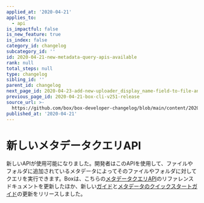 ```yaml
---
applied_at: '2020-04-21'
applies_to:
  - api
is_impactful: false
is_new_feature: true
is_index: false
category_id: changelog
subcategory_id: ''
id: 2020-04-21-new-metadata-query-apis-available
rank: null
total_steps: null
type: changelog
sibling_id: ''
parent_id: changelog
next_page_id: 2020-04-23-add-new-uploader_display_name-field-to-file-and-file-versions
previous_page_id: 2020-04-21-box-cli-v251-release
source_url: >-
  https://github.com/box/box-developer-changelog/blob/main/content/2020/04-21-new-metadata-query-apis-available.md
published_at: '2020-04-21'
---
```

# 新しいメタデータクエリAPI

新しいAPIが使用可能になりました。開発者はこのAPIを使用して、ファイルやフォルダに追加されているメタデータによってそのファイルやフォルダに対してクエリを実行できます。Boxは、こちらの[メタデータクエリAPI][e_mdq_api]のリファレンスドキュメントを更新したほか、新しい[ガイド][g_mdq_api]と[メタデータのクイックスタートガイド][qs_mdq_api]の更新をリリースしました。

[e_mdq_api]: e://post_metadata_queries_execute_read

[g_mdq_api]: g://metadata/queries

[qs_mdq_api]: g://metadata/quick-start
